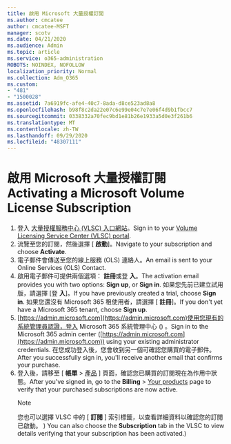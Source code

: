 ```yaml
---
title: 啟用 Microsoft 大量授權訂閱
ms.author: cmcatee
author: cmcatee-MSFT
manager: scotv
ms.date: 04/21/2020
ms.audience: Admin
ms.topic: article
ms.service: o365-administration
ROBOTS: NOINDEX, NOFOLLOW
localization_priority: Normal
ms.collection: Adm_O365
ms.custom:
- "481"
- "1500028"
ms.assetid: 7a6919fc-afe4-40c7-8ada-d8ce523ad8a8
ms.openlocfilehash: b98f8c2da22e07c6e99e04c7e7e06f4d9b1fbcc7
ms.sourcegitcommit: 0338332a70fec9bd1e81b26e1933a5d0e3f261b6
ms.translationtype: MT
ms.contentlocale: zh-TW
ms.lasthandoff: 09/29/2020
ms.locfileid: "48307111"
---
```

# <a name="activating-a-microsoft-volume-license-subscription"></a><span data-ttu-id="dda56-102">啟用 Microsoft 大量授權訂閱</span><span class="sxs-lookup"><span data-stu-id="dda56-102">Activating a Microsoft Volume License Subscription</span></span>

1. <span data-ttu-id="dda56-103">登入 [大量授權服務中心 (VLSC) 入口網站](https://go.microsoft.com/fwlink/p/?LinkId=329762)。</span><span class="sxs-lookup"><span data-stu-id="dda56-103">Sign in to your [Volume Licensing Service Center (VLSC) portal](https://go.microsoft.com/fwlink/p/?LinkId=329762).</span></span>
2. <span data-ttu-id="dda56-104">流覽至您的訂閱，然後選擇 [ **啟動**]。</span><span class="sxs-lookup"><span data-stu-id="dda56-104">Navigate to your subscription and choose **Activate**.</span></span>
3. <span data-ttu-id="dda56-105">電子郵件會傳送至您的線上服務 (OLS) 連絡人。</span><span class="sxs-lookup"><span data-stu-id="dda56-105">An email is sent to your Online Services (OLS) Contact.</span></span>
4. <span data-ttu-id="dda56-106">啟用電子郵件可提供兩個選項： **註冊**或登 **入**。</span><span class="sxs-lookup"><span data-stu-id="dda56-106">The activation email provides you with two options: **Sign up**, or **Sign in**.</span></span> <span data-ttu-id="dda56-107">如果您先前已建立試用版，請選擇 [登 **入**]。</span><span class="sxs-lookup"><span data-stu-id="dda56-107">If you have previously created a trial, choose **Sign in**.</span></span> <span data-ttu-id="dda56-108">如果您還沒有 Microsoft 365 租使用者，請選擇 [ **註冊**]。</span><span class="sxs-lookup"><span data-stu-id="dda56-108">If you don't yet have a Microsoft 365 tenant, choose **Sign up**.</span></span>
5. <span data-ttu-id="dda56-109">[https://admin.microsoft.com](https://admin.microsoft.com)使用您現有的系統管理員認證，登入 Microsoft 365 系統管理中心 () 。</span><span class="sxs-lookup"><span data-stu-id="dda56-109">Sign in to the Microsoft 365 admin center ([https://admin.microsoft.com](https://admin.microsoft.com)) using your existing administrator credentials.</span></span> <span data-ttu-id="dda56-110">在您成功登入後，您會收到另一個可確認您購買的電子郵件。</span><span class="sxs-lookup"><span data-stu-id="dda56-110">After you successfully sign in, you'll receive another email that confirms your purchase.</span></span>
6. <span data-ttu-id="dda56-111">登入後，請移至 [ **帳單** \> [產品](https://go.microsoft.com/fwlink/p/?linkid=842054) ] 頁面，確認您已購買的訂閱現在為作用中狀態。</span><span class="sxs-lookup"><span data-stu-id="dda56-111">After you've signed in, go to the **Billing** \> [Your products](https://go.microsoft.com/fwlink/p/?linkid=842054) page to verify that your purchased subscriptions are now active.</span></span> 
    > [!NOTE]
    > <span data-ttu-id="dda56-112">您也可以選擇 VLSC 中的 [ **訂閱** ] 索引標籤，以查看詳細資料以確認您的訂閱已啟動。 ) </span><span class="sxs-lookup"><span data-stu-id="dda56-112">You can also choose the **Subscription** tab in the VLSC to view details verifying that your subscription has been activated.)</span></span>
